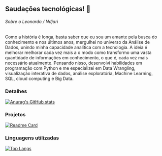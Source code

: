 ## Saudações tecnológicas! 👋


###### Sobre o Leonardo / Ndjari
Como a história é longa, basta saber que eu sou um amante pela busca do conhecimento e nos últimos anos, mergulhei no universo da Análise de Dados, unindo minha capacidade analítica com a tecnologia. A ideia é melhorar melhorar cada vez mais a o modo como transformo uma vasta quantidade de informações em conhecimento, o que é, cada vez mais necessário atualmente. Pensando nisso, desenvolvi habilidades em programação com Python e me especializei em Data Wrangling, visualização interativa de dados, análise exploratória, Machine Learning, SQL, cloud computing e Big Data.

### Detalhes

[![Anurag's GitHub stats](https://github-readme-stats.vercel.app/api?username=Ndjari&show_icons=true&theme=dark)](https://github.com/anuraghazra/github-readme-stats)

### Projetos

[![Readme Card](https://github-readme-stats.vercel.app/api/pin/?username=Ndjari&repo=Deteccao_de_Fraudes_com_Analise_de_Dados&theme=dark)](https://github.com/anuraghazra/github-readme-stats)

### Linguagens utilizadas

[![Top Langs](https://github-readme-stats.vercel.app/api/top-langs/?username=Ndjari&layout=compact)](https://github.com/anuraghazra/github-readme-stats)
